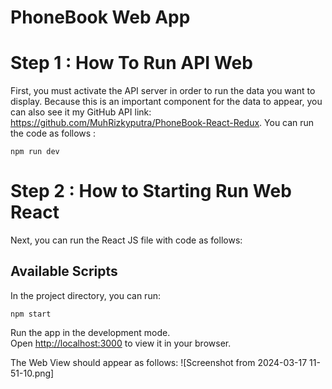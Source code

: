 # PhoneBook Web App

# Step 1 : How To Run API Web

First, you must activate the API server in order to run the data you want to display. Because this is an important component for the data to appear, you can also see it my GitHub API link: https://github.com/MuhRizkyputra/PhoneBook-React-Redux. You can run the code as follows :

`npm run dev`

# Step 2 : How to Starting Run Web React

Next, you can run the React JS file with code as follows:

## Available Scripts

In the project directory, you can run:

`npm start`

Run the app in the development mode.\
Open [http://localhost:3000](http://localhost:3000) to view it in your browser.

The Web View should appear as follows:
![Screenshot from 2024-03-17 11-51-10.png] 

